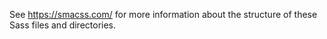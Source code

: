 See https://smacss.com/ for more information about the structure of these Sass files and directories.